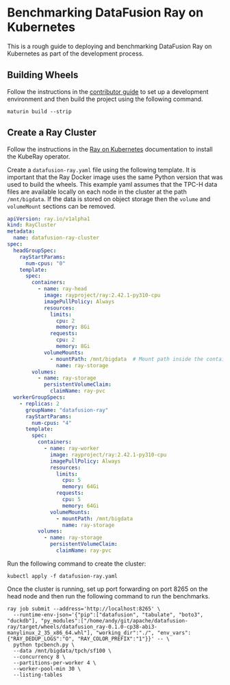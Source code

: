 <!---
  Licensed to the Apache Software Foundation (ASF) under one
  or more contributor license agreements.  See the NOTICE file
  distributed with this work for additional information
  regarding copyright ownership.  The ASF licenses this file
  to you under the Apache License, Version 2.0 (the
  "License"); you may not use this file except in compliance
  with the License.  You may obtain a copy of the License at

    http://www.apache.org/licenses/LICENSE-2.0

  Unless required by applicable law or agreed to in writing,
  software distributed under the License is distributed on an
  "AS IS" BASIS, WITHOUT WARRANTIES OR CONDITIONS OF ANY
  KIND, either express or implied.  See the License for the
  specific language governing permissions and limitations
  under the License.
-->

# Benchmarking DataFusion Ray on Kubernetes

This is a rough guide to deploying and benchmarking DataFusion Ray on Kubernetes as part of the development process.

## Building Wheels

Follow the instructions in the [contributor guide] to set up a development environment and then build the project 
using the following command.

[contributor guide]: ../docs/contributing.md

```shell
maturin build --strip
```

## Create a Ray Cluster

Follow the instructions in the [Ray on Kubernetes] documentation to install the KubeRay operator.

[Ray on Kubernetes]: https://docs.ray.io/en/latest/cluster/kubernetes/index.html

Create a `datafusion-ray.yaml` file using the following template. It is important that the Ray Docker image uses the 
same Python version that was used to build the wheels. This example yaml assumes that the TPC-H data files are 
available locally on each node in the cluster at the path `/mnt/bigdata`. If the data is stored on object storage then 
the `volume` and `volumeMount` sections can be removed.

```yaml
apiVersion: ray.io/v1alpha1
kind: RayCluster
metadata:
  name: datafusion-ray-cluster
spec:
  headGroupSpec:
    rayStartParams:
      num-cpus: "0"
    template:
      spec:
        containers:
          - name: ray-head
            image: rayproject/ray:2.42.1-py310-cpu
            imagePullPolicy: Always
            resources:
              limits:
                cpu: 2
                memory: 8Gi
              requests:
                cpu: 2
                memory: 8Gi
            volumeMounts:
              - mountPath: /mnt/bigdata  # Mount path inside the container
                name: ray-storage
        volumes:
          - name: ray-storage
            persistentVolumeClaim:
              claimName: ray-pvc
  workerGroupSpecs:
    - replicas: 2
      groupName: "datafusion-ray"
      rayStartParams:
        num-cpus: "4"
      template:
        spec:
          containers:
            - name: ray-worker
              image: rayproject/ray:2.42.1-py310-cpu
              imagePullPolicy: Always
              resources:
                limits:
                  cpu: 5
                  memory: 64Gi
                requests:
                  cpu: 5
                  memory: 64Gi
              volumeMounts:
                - mountPath: /mnt/bigdata
                  name: ray-storage
          volumes:
            - name: ray-storage
              persistentVolumeClaim:
                claimName: ray-pvc
```

Run the following command to create the cluster:

```shell
kubectl apply -f datafusion-ray.yaml
```

Once the cluster is running, set up port forwarding on port 8265 on the head node and then run the following 
command to run the benchmarks.

```shell
ray job submit --address='http://localhost:8265' \
  --runtime-env-json='{"pip":["datafusion", "tabulate", "boto3", "duckdb"], "py_modules":["/home/andy/git/apache/datafusion-ray/target/wheels/datafusion_ray-0.1.0-cp38-abi3-manylinux_2_35_x86_64.whl"], "working_dir":"./", "env_vars":{"RAY_DEDUP_LOGS":"O", "RAY_COLOR_PREFIX":"1"}}' -- \
  python tpcbench.py \
  --data /mnt/bigdata/tpch/sf100 \
  --concurrency 8 \
  --partitions-per-worker 4 \
  --worker-pool-min 30 \
  --listing-tables
```
